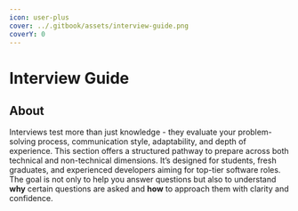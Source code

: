 ```yaml
---
icon: user-plus
cover: ../.gitbook/assets/interview-guide.png
coverY: 0
---
```


# Interview Guide

## About

Interviews test more than just knowledge - they evaluate your problem-solving process, communication style, adaptability, and depth of experience. This section offers a structured pathway to prepare across both technical and non-technical dimensions. It’s designed for students, fresh graduates, and experienced developers aiming for top-tier software roles. The goal is not only to help you answer questions but also to understand **why** certain questions are asked and **how** to approach them with clarity and confidence.
